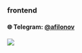 ### frontend

#### 🌐 Telegram: [@afilonov](https://t.me/afilonov)

![](https://komarev.com/ghpvc/?username=afilonov1&style=flat-square&color=blueviolet)
